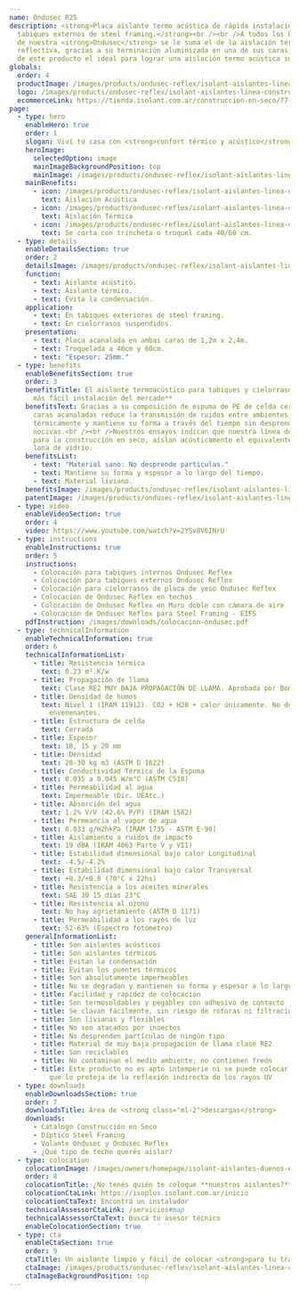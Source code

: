 ```yaml
---
name: Ondusec R25
description: <strong>Placa aislante termo acústica de rápida instalación, para
  tabiques externos de steel framing.</strong><br /><br />A todos los beneficios
  de nuestra <strong>Ondusec</strong> se le suma el de la aislación térmica
  reflectiva, gracias a su terminación aluminizada en una de sus caras, haciendo
  de este producto el ideal para lograr una aislación termo acústica superior.
globals:
  order: 4
  productImage: /images/products/ondusec-reflex/isolant-aislantes-linea-construccion-en-seco-ondusec-reflex-producto-rollo.png
  logo: /images/products/ondusec-reflex/isolant-aislantes-linea-construccion-en-seco-ondusec-reflex-logo.webp
  ecommerceLink: https://tienda.isolant.com.ar/construccion-en-seco/77-ondusec-reflex.html
page:
  - type: hero
    enableHero: true
    order: 1
    slogan: Viví tu casa con <strong>confort térmico y acústico</strong>
    heroImage:
      selectedOption: image
      mainImageBackgroundPosition: top
      mainImage: /images/products/ondusec-reflex/isolant-aislantes-linea-construccion-en-seco-ondusec-reflex-imagen.jpg
    mainBenefits:
      - icon: /images/products/ondusec-reflex/isolant-aislantes-linea-construccion-en-seco-ondusec-reflex-beneficio-1.svg
        text: Aislación Acústica
      - icon: /images/products/ondusec-reflex/isolant-aislantes-linea-construccion-en-seco-ondusec-reflex-beneficio-2.svg
        text: Aislación Térmica
      - icon: /images/products/ondusec-reflex/isolant-aislantes-linea-construccion-en-seco-ondusec-reflex-beneficio-3.svg
        text: Se corta con trincheta o troquel cada 40/60 cm.
  - type: details
    enableDetailsSection: true
    order: 2
    detailsImage: /images/products/ondusec-reflex/isolant-aislantes-linea-construccion-en-seco-ondusec-reflex-imagen-detalle.jpg
    function:
      - text: Aislante acústico.
      - text: Aislante térmico.
      - text: Evita la condensación.
    application:
      - text: En tabiques exteriores de steel framing.
      - text: En cielorrasos suspendidos.
    presentation:
      - text: Placa acanalada en ambas caras de 1,2m x 2,4m.
      - text: Troquelada a 40cm y 60cm.
      - text: "Espesor: 25mm."
  - type: benefits
    enableBenefitsSection: true
    order: 3
    benefitsTitle: El aislante termoacústico para tabiques y cielorrasos **de
      más fácil instalación del mercado**
    benefitsText: Gracias a su composición de espuma de PE de celda cerrada con dos
      caras acanaladas reduce la transmisión de ruidos entre ambientes, aisla
      térmicamente y mantiene su forma a través del tiempo sin desprender partículas
      nocivas.<br /><br />Nuestros ensayos indican que nuestra línea de aislantes
      para la construcción en seco, aíslan acústicamente el equivalente a 50mm. de
      lana de vidrio.
    benefitsList:
      - text: "Material sano: No desprende partículas."
      - text: Mantiene su forma y espesor a lo largo del tiempo.
      - text: Material liviano.
    benefitsImage: /images/products/ondusec-reflex/isolant-aislantes-linea-construccion-en-seco-ondusec-reflex-beneficio-exclusivo.jpg
    patentImage: /images/products/ondusec-reflex/isolant-aislantes-linea-construccion-en-seco-ondusec-reflex-patente.png
  - type: video
    enableVideoSection: true
    order: 4
    video: https://www.youtube.com/watch?v=2YSv8V6INrU
  - type: instructions
    enableInstructions: true
    order: 5
    instructions:
      - Colocación para tabiques internos Ondusec Reflex
      - Colocación para tabiques externos Ondusec Reflex
      - Colocación para cielorrasos de placa de yeso Ondusec Reflex
      - Colocación de Ondusec Reflex en techos
      - Colocación de Ondusec Reflex en Muro doble con cámara de aire
      - Colocación de Ondusec Reflex para Steel Framing - EIFS
    pdfInstruction: /images/downloads/colocacion-ondusec.pdf
  - type: technicalInformation
    enableTechnicalInformation: true
    order: 6
    technicalInformationList:
      - title: Resistencia térmica
        text: 0.23 m².K/w
      - title: Propagación de llama
        text: Clase RE2 MUY BAJA PROPAGACIÓN DE LLAMA. Aprobada por Bomberos Argentina.
      - title: Densidad de humos
        text: Nivel 1 (IRAM 11912). CO2 + H20 + calor únicamente. No desprende gases
          envenenantes.
      - title: Estructura de celda
        text: Cerrada
      - title: Espesor
        text: 10, 15 y 20 mm
      - title: Densidad
        text: 20-30 kg m3 (ASTM D 1622)
      - title: Conductividad Térmica de la Espuma
        text: 0.035 a 0.045 W/m°C (ASTM C518)
      - title: Permeabilidad al agua
        text: Impermeable (Dir. UEAtc.)
      - title: Absorción del agua
        text: 1.2% V/V (42.6% P/P) (IRAM 1582)
      - title: Permeancia al vapor de agua
        text: 0.033 g/m2hkPa (IRAM 1735 - ASTM E-96)
      - title: Aislamiento a ruidos de impacto
        text: 19 dBA (IRAM 4063 Parte V y VII)
      - title: Estabilidad dimensional bajo calor Longitudinal
        text: -4.5/-4.2%
      - title: Estabilidad dimensional bajo calor Transversal
        text: +0.3/+0.8 (70°C x 22hs)
      - title: Resistencia a los aceites minerales
        text: SAE 30 15 días 23°C
      - title: Resistencia al ozono
        text: No hay agrietamiento (ASTM D 1171)
      - title: Permeabilidad a los rayos de luz
        text: 52-63% (Espectro fotómetro)
    generalInformationList:
      - title: Son aislantes acústicos
      - title: Son aislantes térmicos
      - title: Evitan la condensación
      - title: Evitan los puentes térmicos
      - title: Son absolutamente impermeables
      - title: No se degradan y mantienen su forma y espesor a lo largo del tiempo
      - title: Facilidad y rapidez de colocación
      - title: Son termosoldables y pegables con adhesivo de contacto
      - title: Se clavan fácilmente, sin riesgo de roturas ni filtraciones
      - title: Son livianas y flexibles
      - title: No son atacados por insectos
      - title: No desprenden partículas de ningún tipo
      - title: Material de muy baja propagación de llama clase RE2
      - title: Son reciclables
      - title: No contaminan el medio ambiente; no contienen freón
      - title: Este producto no es apto intemperie ni se puede colocar sin un cielorraso
          que lo proteja de la reflexión indirecta de los rayos UV
  - type: downloads
    enableDownloadsSection: true
    order: 7
    downloadsTitle: Área de <strong class="ml-2">descargas</strong>
    downloads:
      - Catálogo Construcción en Seco
      - Díptico Steel Framing
      - Volante Ondusec y Ondusec Reflex
      - ¿Qué tipo de techo querés aislar?
  - type: colocation
    colocationImage: /images/owners/homepage/isolant-aislantes-duenos-e-inquilinos-isoplus-colocation.jpg
    order: 8
    colocationTitle: ¿No tenés quién te coloque **nuestros aislantes?**
    colocationCtaLink: https://isoplus.isolant.com.ar/inicio
    colocationCtaText: Encontrá un instalador
    technicalAssessorCtaLink: /servicios#map
    technicalAssessorCtaText: Buscá tu asesor técnico
    enableColocationSection: true
  - type: cta
    enableCtaSection: true
    order: 9
    ctaTitle: Un aislante limpio y fácil de colocar <strong>para tu tranquilidad</strong>
    ctaImage: /images/products/ondusec-reflex/isolant-aislantes-linea-construccion-en-seco-ondusec-reflex-cta-fondo.jpg
    ctaImageBackgroundPosition: top
---
```

